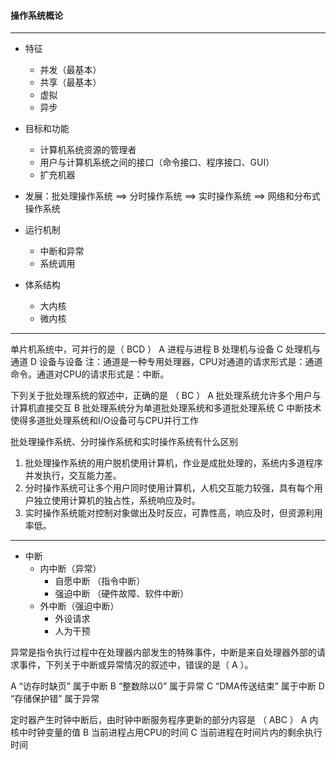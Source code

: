 #### 操作系统概论

---

* 特征
  * 并发（最基本）
  * 共享（最基本）
  * 虚拟
  * 异步

* 目标和功能
  * 计算机系统资源的管理者
  * 用户与计算机系统之间的接口（命令接口、程序接口、GUI）
  * 扩充机器

* 发展：批处理操作系统 ==> 分时操作系统 ==> 实时操作系统 ==> 网络和分布式操作系统

* 运行机制
  * 中断和异常
  * 系统调用

* 体系结构
  * 大内核
  * 微内核

---

单片机系统中，可并行的是（  BCD  ）
A 进程与进程
B 处理机与设备
C 处理机与通道
D 设备与设备
注：通道是一种专用处理器，CPU对通道的请求形式是：通道命令。通道对CPU的请求形式是：中断。


下列关于批处理系统的叙述中，正确的是 （  BC  ）
A 批处理系统允许多个用户与计算机直接交互
B 批处理系统分为单道批处理系统和多道批处理系统
C 中断技术使得多道批处理系统和I/O设备可与CPU并行工作


批处理操作系统、分时操作系统和实时操作系统有什么区别
1. 批处理操作系统的用户脱机使用计算机，作业是成批处理的，系统内多道程序并发执行，交互能力差。
2. 分时操作系统可让多个用户同时使用计算机，人机交互能力较强，具有每个用户独立使用计算机的独占性，系统响应及时。
3. 实时操作系统能对控制对象做出及时反应，可靠性高，响应及时，但资源利用率低。


---

* 中断
  * 内中断（异常）
    * 自愿中断 （指令中断）
    * 强迫中断 （硬件故障、软件中断）
  * 外中断（强迫中断）
    * 外设请求
    * 人为干预


异常是指令执行过程中在处理器内部发生的特殊事件，中断是来自处理器外部的请求事件，下列关于中断或异常情况的叙述中，错误的是（  A  ）。

A “访存时缺页” 属于中断
B “整数除以0” 属于异常
C “DMA传送结束” 属于中断
D “存储保护错” 属于异常


定时器产生时钟中断后，由时钟中断服务程序更新的部分内容是 （ ABC ）
A 内核中时钟变量的值
B 当前进程占用CPU的时间
C 当前进程在时间片内的剩余执行时间



